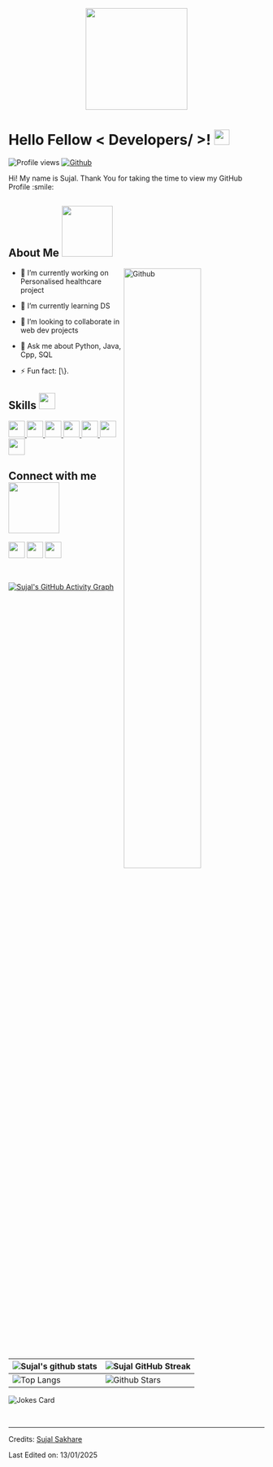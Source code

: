   <p align="center">
    <img width="200" src="https://github.com/user-attachments/assets/0b00f090-7c9f-4d42-a185-50c853a8c5e9">
</p>
<h1> Hello Fellow &lt; Developers/ &gt;! <img src="https://raw.githubusercontent.com/MartinHeinz/MartinHeinz/master/wave.gif" width="30px"> </h1>
<p align="center">
</p>
<p><img src="https://visitor-badge.glitch.me/badge?page_id=rag3frost.rag3frost" alt="Profile views">
<a href="https://github.com/rag3frost"><img src="https://img.shields.io/github/followers/rag3frost?label=Follow&amp;style=social" alt="Github"></a></p>
<div size="20px"> Hi! My name is Sujal. Thank You for taking the time to view my GitHub Profile :smile: 
</div>
<h2> About Me <img src="https://media0.giphy.com/media/KDDpcKigbfFpnejZs6/giphy.gif?cid=ecf05e47oy6f4zjs8g1qoiystc56cu7r9tb8a1fe76e05oty&amp;rid=giphy.gif" width="100px"></h2>
<img width="55%" align="right" alt="Github" src="https://raw.githubusercontent.com/onimur/.github/master/.resources/git-header.svg">
<ul>
<li>
<p>🔭 I’m currently working on Personalised healthcare project</p>
</li>
<li>
<p>🌱 I’m currently learning DS</p>
</li>
<li>
<p>👯 I’m looking to collaborate in web dev projects</p>
</li>
<li>
<p>💬 Ask me about Python, Java, Cpp, SQL</p>
</li>
<li>
<p>⚡ Fun fact: [\}.</p>
</li>
</ul>
<h2> Skills <img src="https://media2.giphy.com/media/QssGEmpkyEOhBCb7e1/giphy.gif?cid=ecf05e47a0n3gi1bfqntqmob8g9aid1oyj2wr3ds3mg700bl&amp;rid=giphy.gif" width="32px"> </h2>
<a href="https://github.com/rag3frost?tab=repositories&amp;q=&amp;type=&amp;language=python&amp;sort="> <img width="32px" src="https://raw.githubusercontent.com/rahulbanerjee26/githubAboutMeGenerator/main/icons/python.svg"> </a>
<a href="https://github.com/rag3frsot?tab=repositories&amp;q=&amp;type=&amp;language=javascript&amp;sort="> <img width="32px" src="https://raw.githubusercontent.com/rahulbanerjee26/githubAboutMeGenerator/main/icons/javascript.svg"> </a>
<a href="https://github.com/rag3frost?tab=repositories&amp;q=&amp;type=&amp;language=scikit&amp;sort="> <img width="32px" src="https://raw.githubusercontent.com/rahulbanerjee26/githubAboutMeGenerator/main/icons/scikit.svg"> </a>
<a href="https://github.com/rag3frost?tab=repositories&amp;q=&amp;type=&amp;language=cpp&amp;sort="> <img width="32px" src="https://raw.githubusercontent.com/rahulbanerjee26/githubAboutMeGenerator/main/icons/cpp.svg"> </a>
<a href="https://github.com/rag3frost?tab=repositories&amp;q=&amp;type=&amp;language=sqlite&amp;sort="> <img width="32px" src="https://raw.githubusercontent.com/rahulbanerjee26/githubAboutMeGenerator/main/icons/sqlite.svg"> </a>
<a href="https://github.com/rag3frost?tab=repositories&amp;q=&amp;type=&amp;language=css&amp;sort="> <img width="32px" src="https://raw.githubusercontent.com/rahulbanerjee26/githubAboutMeGenerator/main/icons/css.svg"> </a>
<a href="https://github.com/rag3frost?tab=repositories&amp;q=&amp;type=&amp;language=html&amp;sort="> <img width="32px" src="https://raw.githubusercontent.com/rahulbanerjee26/githubAboutMeGenerator/main/icons/html.svg"> </a>

<h2> Connect with me <img src="https://raw.githubusercontent.com/ShahriarShafin/ShahriarShafin/main/Assets/handshake.gif" width="100px"> </h2>
<a href="https://www.linkedin.com/in/sujal-s-286b33258"> <img width="32px" align="middle" src="https://raw.githubusercontent.com/rahulbanerjee26/githubAboutMeGenerator/main/icons/linked-in-alt.svg"></a> 
<a href="https://www.x.com/Rag3Frost"> <img width="32px" align="middle" src="https://raw.githubusercontent.com/rahulbanerjee26/githubAboutMeGenerator/main/icons/twitter.svg"></a> 
<a href="https://www.github.com/rag3frost"> <img width="32px" align="middle" src="https://raw.githubusercontent.com/rahulbanerjee26/githubAboutMeGenerator/main/icons/github.svg"></a>
<br>
<br>
  <br>
<p><a href="https://git.io/praveenscience"><img src="https://activity-graph.herokuapp.com/graph?username=rag3frost&amp;theme=tokyonight" alt="Sujal's GitHub Activity Graph"></a></p>













<table><thead><tr><th><img src="https://github-readme-stats.vercel.app/api?username=rag3frost&amp;show_icons=true&amp;theme=tokyonight" alt="Sujal's github stats"></th><th><img src="https://github-readme-streak-stats.herokuapp.com/?user=rag3frost&amp;theme=tokyonight" alt="Sujal GitHub Streak"></th></tr></thead><tbody><tr><td><img src="https://github-readme-stats.vercel.app/api/top-langs/?username=rag3frost&amp;theme=tokyonight" alt="Top Langs"></td><td><img src="https://github-readme-stats.vercel.app/api?username=rag3frost&amp;show_icons=true&amp;locale=en&amp;count_private=true&amp;hide_rank=true&amp;custom_title=My%20GitHub%20Stats&amp;disable_animations=true&amp;theme=tokyonight" alt="Github Stars"></td></tr></tbody></table>
<p><img src="https://readme-jokes.vercel.app/api?theme=tokyonight" alt="Jokes Card"></p>
<br>
<hr>
<p>Credits: <a href="https://github.com/rag3frost">Sujal Sakhare</a></p>
<p>Last Edited on: 13/01/2025</p> 
